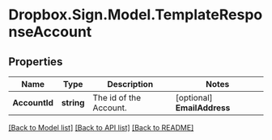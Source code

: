 # Dropbox.Sign.Model.TemplateResponseAccount

## Properties

Name | Type | Description | Notes
------------ | ------------- | ------------- | -------------
**AccountId** | **string** |  The id of the Account.  | [optional] **EmailAddress** | **string** |  The email address associated with the Account.  | [optional] **IsLocked** | **bool** |  Returns `true` if the user has been locked out of their account by a team admin.  | [optional] **IsPaidHs** | **bool** |  Returns `true` if the user has a paid Dropbox Sign account.  | [optional] **IsPaidHf** | **bool** |  Returns `true` if the user has a paid HelloFax account.  | [optional] **Quotas** | [**TemplateResponseAccountQuota**](TemplateResponseAccountQuota.md) |    | [optional] 

[[Back to Model list]](../README.md#documentation-for-models) [[Back to API list]](../README.md#documentation-for-api-endpoints) [[Back to README]](../README.md)

